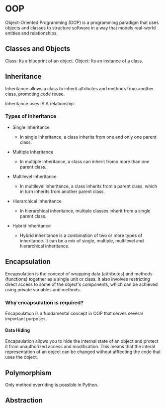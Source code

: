 # OOP
Object-Oriented Programming (OOP) is a programming paradigm that uses objects and classes to structure software in a way that models real-world entities and relationships.

## Classes and Objects
Class: Its a blueprint of an object.
Object: Its an instance of a class.


## Inheritance
Inheritance allows a class to inherit attributes and methods from another class, promoting code reuse.

Inheritance uses IS A relationship

### Types of Inheritance

- Single Inheritance
    - In single inheritance, a class inherits from one and only one parent class.

- Multiple Inheritance
    - In multiple inheritance, a class can inherit fromo more than one parent class.

- Multilevel Inheritance
    - In multilevel inheritance, a class inherits from a parent class, which in turn inherits from another parent class.


- Hierarchical Inheritance
    - In hierarchical inheritance, multiple classes  inherit from a single parent class.


- Hybrid Inheritance
    - Hybrid inheritance is a combination of two or more types of inheritance. It can be a mix of single, multiple, multilevel and hierarchical inheritance.




## Encapsulation
Encapsulation is the concept of wrapping data (attributes) and methods (functions) together as a single unit or class. It also involves restricting direct access to some of the object's components, which can be achieved using private variables and methods.

### Why encapsulation is required?
Encapsulation is a fundamental concept in OOP that serves several important purposes.

#### Data Hiding
Encapsulation allows you to hide the internal state of an object and protect it from unauthorized access and modification. This means that the interal representation of an object can be changed without afffecting the code that uses the object.


## Polymorphism
Only method overriding is possible in Python.


## Abstraction





